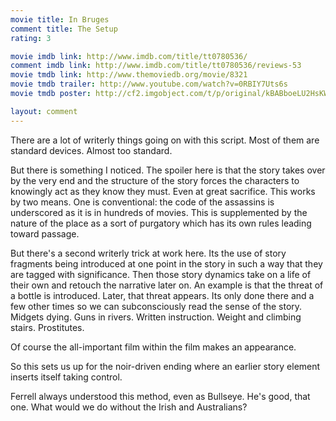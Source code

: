 ```yaml
---
movie title: In Bruges
comment title: The Setup
rating: 3

movie imdb link: http://www.imdb.com/title/tt0780536/
comment imdb link: http://www.imdb.com/title/tt0780536/reviews-53
movie tmdb link: http://www.themoviedb.org/movie/8321
movie tmdb trailer: http://www.youtube.com/watch?v=0RBIY7Uts6s
movie tmdb poster: http://cf2.imgobject.com/t/p/original/kBABboeLU2HsKWSG7DwiF9saHl5.jpg

layout: comment
---
```


There are a lot of writerly things going on with this script. Most of them are standard devices. Almost too standard.

But there is something I noticed. The spoiler here is that the story takes over by the very end and the structure of the story forces the characters to knowingly act as they know they must. Even at great sacrifice. This works by two means. One is conventional: the code of the assassins is underscored as it is in hundreds of movies. This is supplemented by the nature of the place as a sort of purgatory which has its own rules leading toward passage.

But there's a second writerly trick at work here. Its the use of story fragments being introduced at one point in the story in such a way that they are tagged with significance. Then those story dynamics take on a life of their own and retouch the narrative later on. An example is that the threat of a bottle is introduced. Later, that threat appears. Its only done there and a few other times so we can subconsciously read the sense of the story. Midgets dying. Guns in rivers. Written instruction. Weight and climbing stairs. Prostitutes.

Of course the all-important film within the film makes an appearance. 

So this sets us up for the noir-driven ending where an earlier story element inserts itself taking control.

Ferrell always understood this method, even as Bullseye. He's good, that one. What would we do without the Irish and Australians?
